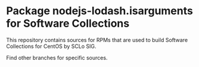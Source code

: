 # Package nodejs-lodash.isarguments for Software Collections

This repository contains sources for RPMs that are used
to build Software Collections for CentOS by SCLo SIG.

Find other branches for specific sources.
